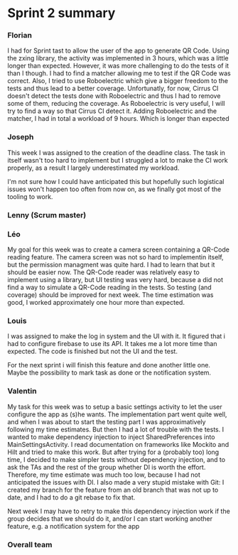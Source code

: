 Sprint 2 summary
================

### Florian
I had for Sprint tast to allow the user of the app to generate QR Code.
Using the zxing library, the activity was implemented in 3 hours, which was a little longer than expected.
However, it was more challenging to do the tests of it than I though. I had to find a matcher
allowing me to test if the QR Code was correct. Also, I tried to use Roboelectric which give a bigger
freedom to the tests and thus lead to a better coverage. Unfortunatly, for now, Cirrus CI doesn't
detect the tests done with Roboelectric and thus I had to remove some of them, reducing the coverage.
As Roboelectric is very useful, I will try to find a way so that Cirrus CI detect it.
Adding Roboelectric and the matcher, I had in total a workload of 9 hours. Which is longer than
expected


### Joseph

This week I was assigned to the creation of the deadline class.
The task in itself wasn't too hard to implement but I struggled a lot to make the CI work  properly,
as a result I largely underestimated my workload.

I'm not sure how I could have anticipated this but hopefully such logistical issues won't happen too
often from now on, as we finally got most of the tooling to work.

### Lenny (Scrum master)

### Léo

My goal for this week was to create a camera screen containing a QR-Code reading feature.
The camera screen was not so hard to implementin itself, but the permission managment was quite hard.
I had to learn that but it should be easier now. The QR-Code reader was relatively easy to implement
using a library, but UI testing was very hard, because a did not find a way to simulate a QR-Code
reading in the tests. So testing (and coverage) should be improved for next week.
The time estimation was good, I worked approximately one hour more than expected.

### Louis

I was assigned to make the log in system and the UI with it.
It figured that i had to configure firebase to use its API.
It takes me a lot more time than expected. The code is finished but not the UI and the test.

For the next sprint i will finish this feature and done another little one. Maybe the possibility to
mark task as done or the notification system.

### Valentin
My task for this week was to setup a basic settings activity to let the user configure the app as (s)he wants.
The implementation part went quite well, and when I was about to start the testing part I was approximatively following my time estimates.
But then I had a lot of trouble with the tests. I wanted to make dependency injection to inject SharedPreferences into MainSettingsActivity.
I read documentation on frameworks like Mockito and Hilt and tried to make this work. But after trying for a (probably too) long time, I
decided to make simpler tests without dependency injection, and to ask the TAs and the rest of the group whether DI is
worth the effort. Therefore, my time estimate was much too low, because I had not anticipated the issues with DI.
I also made a very stupid mistake with Git: I created my branch for the feature from an old branch that was not up to date,
and I had to do a git rebase to fix that.

Next week I may have to retry to make this dependency injection work if the group decides that we should do it, and/or I can start working another feature,
e.g. a notification system for the app



### Overall team

